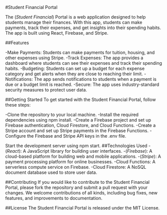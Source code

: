 #Student Financial Portal

The (*Student Financial*) Portal is a web application designed to help students manage their finances. With this app, students can make payments, track their expenses, and get insights into their spending habits. The app is built using React, Firebase, and Stripe.

##Features

-Make Payments: Students can make payments for tuition, housing, and other expenses using Stripe.
-Track Expenses: The app provides a dashboard where students can see their expenses and track their spending habits.
-Budgeting: Students can set up a budget for each expense category and get alerts when they are close to reaching their limit.
-Notifications: The app sends notifications to students when a payment is due or a budget limit is reached.
-Secure: The app uses industry-standard security measures to protect user data.

##Getting Started
To get started with the Student Financial Portal, follow these steps:

-Clone the repository to your local machine.
-Install the required dependencies using npm install.
-Create a Firebase project and set up Firebase authentication, Cloud Firestore, and Cloud Functions.
-Create a Stripe account and set up Stripe payments in the Firebase Functions.
-Configure the Firebase and Stripe API keys in the .env file.

Start the development server using npm start.
##Technologies Used
-(*React*): A JavaScript library for building user interfaces.
-(*Firebase*): A cloud-based platform for building web and mobile applications.
-(*Stripe*): A payment processing platform for online businesses.
-Cloud Functions: A serverless compute service on Firebase.
-Cloud Firestore: A NoSQL document database used to store user data.


##Contributing
If you would like to contribute to the Student Financial Portal, please fork the repository and submit a pull request with your changes. We welcome contributions of all kinds, including bug fixes, new features, and improvements to documentation.

##License
The Student Financial Portal is released under the MIT License.
